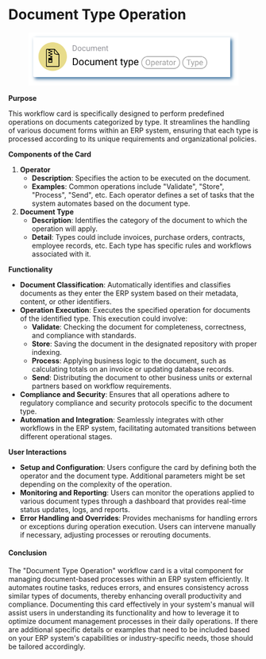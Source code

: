 # Document Type Operation

<figure><img src="../../../.gitbook/assets/userlmn_5cc120c265b7a237929e829ce781b452.png" alt=""><figcaption></figcaption></figure>

**Purpose**

This workflow card is specifically designed to perform predefined operations on documents categorized by type. It streamlines the handling of various document forms within an ERP system, ensuring that each type is processed according to its unique requirements and organizational policies.

**Components of the Card**

1. **Operator**
   * **Description**: Specifies the action to be executed on the document.
   * **Examples**: Common operations include "Validate", "Store", "Process", "Send", etc. Each operator defines a set of tasks that the system automates based on the document type.
2. **Document Type**
   * **Description**: Identifies the category of the document to which the operation will apply.
   * **Detail**: Types could include invoices, purchase orders, contracts, employee records, etc. Each type has specific rules and workflows associated with it.

**Functionality**

* **Document Classification**: Automatically identifies and classifies documents as they enter the ERP system based on their metadata, content, or other identifiers.
* **Operation Execution**: Executes the specified operation for documents of the identified type. This execution could involve:
  * **Validate**: Checking the document for completeness, correctness, and compliance with standards.
  * **Store**: Saving the document in the designated repository with proper indexing.
  * **Process**: Applying business logic to the document, such as calculating totals on an invoice or updating database records.
  * **Send**: Distributing the document to other business units or external partners based on workflow requirements.
* **Compliance and Security**: Ensures that all operations adhere to regulatory compliance and security protocols specific to the document type.
* **Automation and Integration**: Seamlessly integrates with other workflows in the ERP system, facilitating automated transitions between different operational stages.

**User Interactions**

* **Setup and Configuration**: Users configure the card by defining both the operator and the document type. Additional parameters might be set depending on the complexity of the operation.
* **Monitoring and Reporting**: Users can monitor the operations applied to various document types through a dashboard that provides real-time status updates, logs, and reports.
* **Error Handling and Overrides**: Provides mechanisms for handling errors or exceptions during operation execution. Users can intervene manually if necessary, adjusting processes or rerouting documents.

#### Conclusion

The "Document Type Operation" workflow card is a vital component for managing document-based processes within an ERP system efficiently. It automates routine tasks, reduces errors, and ensures consistency across similar types of documents, thereby enhancing overall productivity and compliance. Documenting this card effectively in your system's manual will assist users in understanding its functionality and how to leverage it to optimize document management processes in their daily operations. If there are additional specific details or examples that need to be included based on your ERP system's capabilities or industry-specific needs, those should be tailored accordingly.


